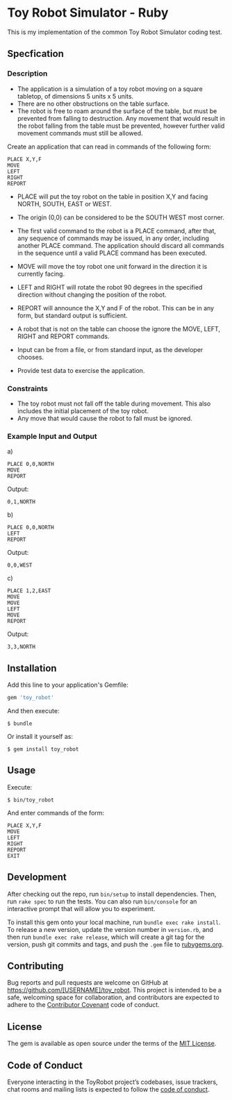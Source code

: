 # Toy Robot Simulator - Ruby

This is my implementation of the common Toy Robot Simulator coding test.

## Specfication

### Description

- The application is a simulation of a toy robot moving on a square tabletop, of dimensions 5 units x 5 units.
- There are no other obstructions on the table surface.
- The robot is free to roam around the surface of the table, but must be prevented from falling to destruction. Any movement that would result in the robot falling from the table must be prevented, however further valid movement commands must still
be allowed.

Create an application that can read in commands of the following form:

    PLACE X,Y,F
    MOVE
    LEFT
    RIGHT
    REPORT

- PLACE will put the toy robot on the table in position X,Y and facing NORTH, SOUTH, EAST or WEST.
- The origin (0,0) can be considered to be the SOUTH WEST most corner.
- The first valid command to the robot is a PLACE command, after that, any sequence of commands may be issued, in any order, including another PLACE command. The application should discard all commands in the sequence until a valid PLACE command has been executed.
- MOVE will move the toy robot one unit forward in the direction it is currently facing.
- LEFT and RIGHT will rotate the robot 90 degrees in the specified direction without changing the position of the robot.
- REPORT will announce the X,Y and F of the robot. This can be in any form, but standard output is sufficient.

- A robot that is not on the table can choose the ignore the MOVE, LEFT, RIGHT and REPORT commands.
- Input can be from a file, or from standard input, as the developer chooses.
- Provide test data to exercise the application.

### Constraints

- The toy robot must not fall off the table during movement. This also includes the initial placement of the toy robot.
- Any move that would cause the robot to fall must be ignored.

### Example Input and Output

a)

    PLACE 0,0,NORTH
    MOVE
    REPORT

Output:

    0,1,NORTH

b)

    PLACE 0,0,NORTH
    LEFT
    REPORT

Output:

    0,0,WEST

c)

    PLACE 1,2,EAST
    MOVE
    MOVE
    LEFT
    MOVE
    REPORT

Output:

    3,3,NORTH

## Installation

Add this line to your application's Gemfile:

```ruby
gem 'toy_robot'
```

And then execute:

    $ bundle

Or install it yourself as:

    $ gem install toy_robot

## Usage

Execute:

    $ bin/toy_robot

And enter commands of the form:

    PLACE X,Y,F
    MOVE
    LEFT
    RIGHT
    REPORT
    EXIT

## Development

After checking out the repo, run `bin/setup` to install dependencies. Then, run `rake spec` to run the tests. You can also run `bin/console` for an interactive prompt that will allow you to experiment.

To install this gem onto your local machine, run `bundle exec rake install`. To release a new version, update the version number in `version.rb`, and then run `bundle exec rake release`, which will create a git tag for the version, push git commits and tags, and push the `.gem` file to [rubygems.org](https://rubygems.org).

## Contributing

Bug reports and pull requests are welcome on GitHub at https://github.com/[USERNAME]/toy_robot. This project is intended to be a safe, welcoming space for collaboration, and contributors are expected to adhere to the [Contributor Covenant](http://contributor-covenant.org) code of conduct.

## License

The gem is available as open source under the terms of the [MIT License](http://opensource.org/licenses/MIT).

## Code of Conduct

Everyone interacting in the ToyRobot project’s codebases, issue trackers, chat rooms and mailing lists is expected to follow the [code of conduct](https://github.com/[USERNAME]/toy_robot/blob/master/CODE_OF_CONDUCT.md).
